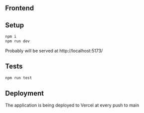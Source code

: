 ## Frontend

## Setup
```bash
npm i
npm run dev
```
Probably will be served at http://localhost:5173/

## Tests
```bash
npm run test
```

## Deployment
The application is being deployed to Vercel at every push to main
